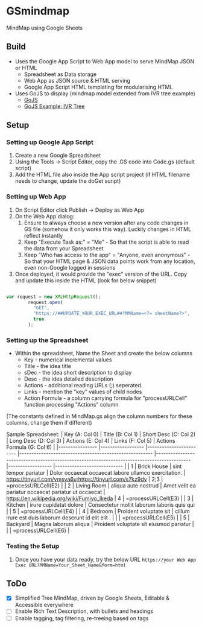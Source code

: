 # GSmindmap #
MindMap using Google Sheets

## Build ##
- Uses the Google App Script to Web App model to serve MindMap JSON or HTML
    - Spreadsheet as Data storage
    - Web App as JSON source & HTML serving
    - Google App Script HTML templating for modularising HTML
- Uses GoJS to display (mindmap model extended from IVR tree example)
    - [GoJS](https://gojs.net/latest/index.html)
    - [GoJS Example: IVR Tree](https://gojs.net/latest/samples/IVRtree.html)


## Setup ##
### Setting up Google App Script ###
1. Create a new Google Spreadsheet
2. Using the Tools -> Script Editor, copy the .GS code into Code.gs (default script)
3. Add the HTML file also inside the App script project (if HTML filename needs to change, update the doGet script)


### Setting up Web App ###

1. On Script Editor click Publish -> Deploy as Web App
2. On the Web App dialog:
    1. Ensure to always choose a new version after any code changes in GS file (somehow it only works this way). Luckily changes in HTML reflect instantly
    2. Keep "Execute Task as:" = "Me" - So that the script is able to read the data from your Spreadsheet
    3. Keep "Who has access to the app" = "Anyone, even anonymous" - So that your HTML page & JSON data points work from any location, even non-Google logged in sessions
3. Once deployed, it would provide the "exec" version of the URL. Copy and update this inside the HTML (look for below snippet)

```javascript

var request = new XMLHttpRequest();
        request.open(
          "GET",
          "https://##UPDATE_YOUR_EXEC_URL##?MMName=<?= sheetName?>",
          true
        );
```

### Setting up the Spreadsheet ###
- Within the spreadsheet, Name the Sheet and create the below columns
    - Key - numerical incremental values
    - Title - the idea title
    - sDec - the idea short description to display
    - Desc - the idea detailed description
    - Actions - additional reading URLs (;) seperated. 
    - Links - mention the "key" values of child nodes
    - Action Formula - a column carrying formula for "processURLCell" function processing "Actions" column

(The constants defined in MindMap.gs align the column numbers for these columns, change them if different)

Sample Spreadsheet:
| Key (A: Col 0) 	| Title (B: Col 1) 	| Short Desc (C: Col 2)  	| Long Desc (D: Col 3)                                  	| Actions (E: Col 4)                                                                         	| Links (F: Col 5) 	| Actions Formula (G: Col 6) 	|
|----------------	|------------------	|------------------------	|-------------------------------------------------------	|--------------------------------------------------------------------------------------------	|------------------	|----------------------------	|
| 1              	| Brick House      	| sint tempor pariatur   	| Dolor occaecat occaecat labore ullamco exercitation.  	| https://tinyurl.com/vmsva6u;https://tinyurl.com/s7kz9dv 	| 2;3              	| =processURLCell(E2)        	|
| 2              	| Living Room      	| aliqua aute nostrud    	| Amet velit ea pariatur occaecat pariatur ut occaecat  	| https://en.wikipedia.org/wiki/Fumiyo_Ikeda                                     	| 4                	| =processURLCell(E3)        	|
| 3              	| Kitchen          	| irure cupidatat dolore 	| Consectetur mollit laborum laboris quis qui           	|                                                                                            	| 5                	| =processURLCell(E4)        	|
| 4              	| Bedroom          	| Proident voluptate sit 	| cillum irure est duis laborum deserunt id elit elit . 	|                                                                                            	|                  	| =processURLCell(E5)        	|
| 5              	| Backyard         	| Magna laborum aliqua   	| Proident voluptate sit eiusmod pariatur               	|                                                                                            	|                  	| =processURLCell(E6)        	|

### Testing the Setup ###
1. Once you have your data ready, try the below URL
`https://your Web App Exec URL?MMName=Your_Sheet_Name&form=html`

## ToDo ##
- [x] Simplified Tree MindMap, driven by Google Sheets, Editable & Accessible everywhere 
- [ ] Enable Rich Text Description, with bullets and headings
- [ ] Enable tagging, tag filtering, re-treeing based on tags